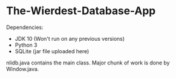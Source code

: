 # The-Wierdest-Database-App

Dependencies:
<ul>
  <li>JDK 10 (Won't run on any previous versions)</li>
  <li>Python 3</li>
  <li> SQLite (jar file uploaded here)</li>
</ul>

nlidb.java contains the main class. Major chunk of work is done by Window.java.
